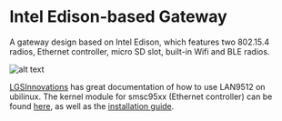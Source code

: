 # Intel Edison-based Gateway
A gateway design based on Intel Edison, which features two 802.15.4
radios, Ethernet controller, micro SD slot, built-in Wifi and BLE radios.

![alt text][edison_front]

[LGSInnovations](https://github.com/LGSInnovations/Edison-Ethernet) has great
documentation of how to use LAN9512 on ubilinux.
The kernel module for smsc95xx (Ethernet controller) can be found [here](https://github.com/LGSInnovations/Edison-Ethernet/releases),
as well as the [installation guide](https://github.com/LGSInnovations/Edison-Ethernet/blob/master/guides/installation.md).

[edison_front]: https://github.com/lab11/IntelEdisonGateway/images/edison_front.png "Front"
